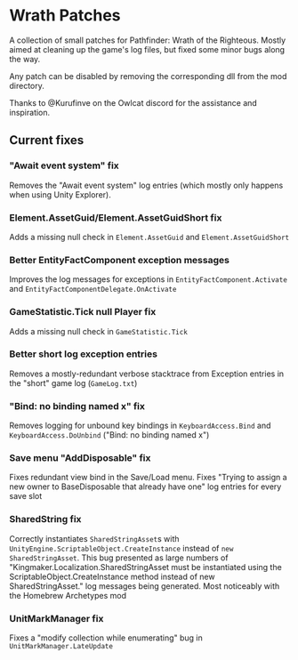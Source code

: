 # Wrath Patches

A collection of small patches for Pathfinder: Wrath of the Righteous. Mostly aimed at cleaning up the
game's log files, but fixed some minor bugs along the way.

Any patch can be disabled by removing the corresponding dll from the mod directory.

Thanks to @Kurufinve on the Owlcat discord for the assistance and inspiration.

## Current fixes

### "Await event system" fix

Removes the "Await event system" log entries (which mostly only happens when using Unity Explorer).

### Element.AssetGuid/Element.AssetGuidShort fix

Adds a missing null check in `Element.AssetGuid` and `Element.AssetGuidShort`

### Better EntityFactComponent exception messages

Improves the log messages for exceptions in `EntityFactComponent.Activate` and
`EntityFactComponentDelegate.OnActivate`

### GameStatistic.Tick null Player fix

Adds a missing null check in `GameStatistic.Tick`

### Better short log exception entries

Removes a mostly-redundant verbose stacktrace from Exception entries in the "short" game log (`GameLog.txt`)

### "Bind: no binding named x" fix

Removes logging for unbound key bindings in `KeyboardAccess.Bind` and `KeyboardAccess.DoUnbind`
("Bind: no binding named x")

### Save menu "AddDisposable" fix

Fixes redundant view bind in the Save/Load menu. Fixes "Trying to assign a new owner to 
BaseDisposable that already have one" log entries for every save slot

### SharedString fix

Correctly instantiates `SharedStringAsset`s with `UnityEngine.ScriptableObject.CreateInstance` 
instead of `new SharedStringAsset`. This bug presented as large numbers of  
"Kingmaker.Localization.SharedStringAsset must be instantiated using the ScriptableObject.CreateInstance method instead of new SharedStringAsset."
log messages being generated. Most noticeably with the Homebrew Archetypes mod

### UnitMarkManager fix

Fixes a "modify collection while enumerating" bug in `UnitMarkManager.LateUpdate`
